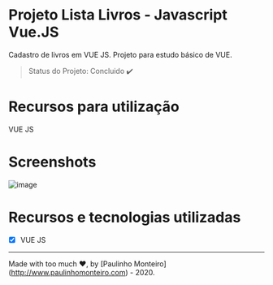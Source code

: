 # Projeto Lista Livros - Javascript Vue.JS 

Cadastro de livros em VUE JS. Projeto para estudo básico de VUE.

> Status do Projeto: Concluido :heavy_check_mark:

# Recursos para utilização

VUE JS
  
# Screenshots

![image](https://user-images.githubusercontent.com/52004768/75903773-d42e7400-5e20-11ea-9c4e-a74f541a4093.png)

# Recursos e tecnologias utilizadas

- [x] VUE JS

<hr />

Made with too much ♥, by [Paulinho Monteiro] (http://www.paulinhomonteiro.com) - 2020.
